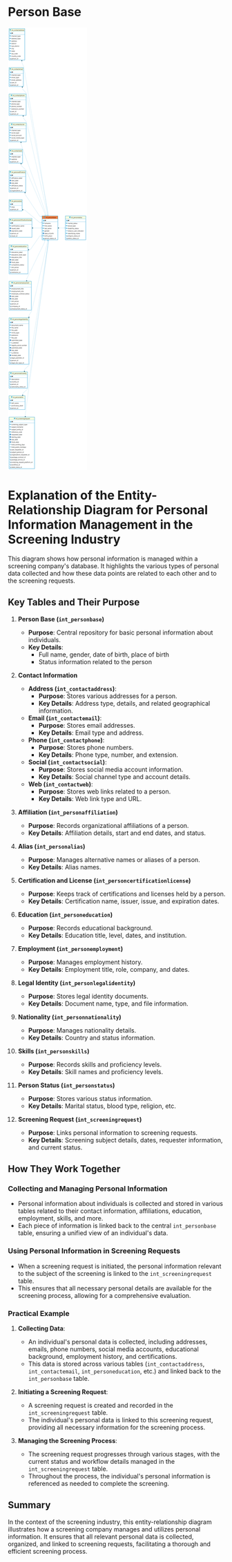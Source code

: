 # Person Base

![alt text](<../../../../../static/img/prismaenterprise - int_personbase.png>)

# Explanation of the Entity-Relationship Diagram for Personal Information Management in the Screening Industry

This diagram shows how personal information is managed within a screening company's database. It highlights the various types of personal data collected and how these data points are related to each other and to the screening requests.

## Key Tables and Their Purpose

1. **Person Base (`int_personbase`)**

   - **Purpose**: Central repository for basic personal information about individuals.
   - **Key Details**:
     - Full name, gender, date of birth, place of birth
     - Status information related to the person

2. **Contact Information**

   - **Address (`int_contactaddress`)**:
     - **Purpose**: Stores various addresses for a person.
     - **Key Details**: Address type, details, and related geographical information.
   - **Email (`int_contactemail`)**:
     - **Purpose**: Stores email addresses.
     - **Key Details**: Email type and address.
   - **Phone (`int_contactphone`)**:
     - **Purpose**: Stores phone numbers.
     - **Key Details**: Phone type, number, and extension.
   - **Social (`int_contactsocial`)**:
     - **Purpose**: Stores social media account information.
     - **Key Details**: Social channel type and account details.
   - **Web (`int_contactweb`)**:
     - **Purpose**: Stores web links related to a person.
     - **Key Details**: Web link type and URL.

3. **Affiliation (`int_personaffiliation`)**

   - **Purpose**: Records organizational affiliations of a person.
   - **Key Details**: Affiliation details, start and end dates, and status.

4. **Alias (`int_personalias`)**

   - **Purpose**: Manages alternative names or aliases of a person.
   - **Key Details**: Alias names.

5. **Certification and License (`int_personcertificationlicense`)**

   - **Purpose**: Keeps track of certifications and licenses held by a person.
   - **Key Details**: Certification name, issuer, issue, and expiration dates.

6. **Education (`int_personeducation`)**

   - **Purpose**: Records educational background.
   - **Key Details**: Education title, level, dates, and institution.

7. **Employment (`int_personemployment`)**

   - **Purpose**: Manages employment history.
   - **Key Details**: Employment title, role, company, and dates.

8. **Legal Identity (`int_personlegalidentity`)**

   - **Purpose**: Stores legal identity documents.
   - **Key Details**: Document name, type, and file information.

9. **Nationality (`int_personnationality`)**

   - **Purpose**: Manages nationality details.
   - **Key Details**: Country and status information.

10. **Skills (`int_personskills`)**

    - **Purpose**: Records skills and proficiency levels.
    - **Key Details**: Skill names and proficiency levels.

11. **Person Status (`int_personstatus`)**

    - **Purpose**: Stores various status information.
    - **Key Details**: Marital status, blood type, religion, etc.

12. **Screening Request (`int_screeningrequest`)**
    - **Purpose**: Links personal information to screening requests.
    - **Key Details**: Screening subject details, dates, requester information, and current status.

## How They Work Together

### Collecting and Managing Personal Information

- Personal information about individuals is collected and stored in various tables related to their contact information, affiliations, education, employment, skills, and more.
- Each piece of information is linked back to the central `int_personbase` table, ensuring a unified view of an individual's data.

### Using Personal Information in Screening Requests

- When a screening request is initiated, the personal information relevant to the subject of the screening is linked to the `int_screeningrequest` table.
- This ensures that all necessary personal details are available for the screening process, allowing for a comprehensive evaluation.

### Practical Example

1. **Collecting Data**:

   - An individual's personal data is collected, including addresses, emails, phone numbers, social media accounts, educational background, employment history, and certifications.
   - This data is stored across various tables (`int_contactaddress`, `int_contactemail`, `int_personeducation`, etc.) and linked back to the `int_personbase` table.

2. **Initiating a Screening Request**:

   - A screening request is created and recorded in the `int_screeningrequest` table.
   - The individual's personal data is linked to this screening request, providing all necessary information for the screening process.

3. **Managing the Screening Process**:
   - The screening request progresses through various stages, with the current status and workflow details managed in the `int_screeningrequest` table.
   - Throughout the process, the individual's personal information is referenced as needed to complete the screening.

## Summary

In the context of the screening industry, this entity-relationship diagram illustrates how a screening company manages and utilizes personal information. It ensures that all relevant personal data is collected, organized, and linked to screening requests, facilitating a thorough and efficient screening process.
